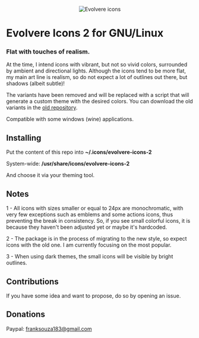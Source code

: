 <p align="center">
  <img src="https://raw.githubusercontent.com/franksouza183/Evolvere-Icons/master/preview.png" alt="Evolvere icons"/>
</p>

# Evolvere Icons 2 for GNU/Linux

### Flat with touches of realism.

At the time, I intend icons with vibrant, but not so vivid colors, surrounded by ambient and directional lights. Although the icons tend to be more flat, my main art line is realism, so do not expect a lot of outlines out there, but shadows (albeit subtle)!

The variants have been removed and will be replaced with a script that will generate a custom theme with the desired colors. You can download the old variants in the [old repository](https://github.com/franksouza183/EvolvereSuit).

Compatible with some windows (wine) applications.

## Installing

Put the content of this repo into **~/.icons/evolvere-icons-2**

System-wide: **/usr/share/icons/evolvere-icons-2**

And choose it via your theming tool.

## Notes

1 - All icons with sizes smaller or equal to 24px are monochromatic, with very few exceptions such as emblems and some actions icons, thus preventing the break in consistency. So, if you see small colorful icons, it is because they haven't been adjusted yet or maybe it's hardcoded.

2 - The package is in the process of migrating to the new style, so expect icons with the old one. I am currently focusing on the most popular.

3 - When using dark themes, the small icons will be visible by bright outlines.

## Contributions

If you have some idea and want to propose, do so by opening an issue.

## Donations

Paypal: franksouza183@gmail.com
